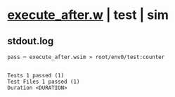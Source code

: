 # [execute_after.w](../../../../../../examples/tests/sdk_tests/on_deploy/execute_after.w) | test | sim

## stdout.log
```log
pass ─ execute_after.wsim » root/env0/test:counter
 
 
Tests 1 passed (1)
Test Files 1 passed (1)
Duration <DURATION>
```

